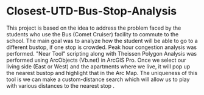# Closest-UTD-Bus-Stop-Analysis

This project is based on the idea to address the problem faced by the students who use the Bus (Comet Cruiser) facility to commute to the school. The main goal was to analyze how the student will be able to go to a different bustop, if one stop is crowded. Peak hour congestion analysis was performed. "Near Tool" scripting along with Theissen Polygon Analysis was performed using ArcObjects (Vb.net) in ArcGIS Pro. Once we select our living side (East or West) and the apartments where we live, it will pop up the nearest bustop and highlight that in the Arc Map. The uniqueness of this tool is we can make a custom-distance search which will allow us to play with various distances to the nearest stop .
